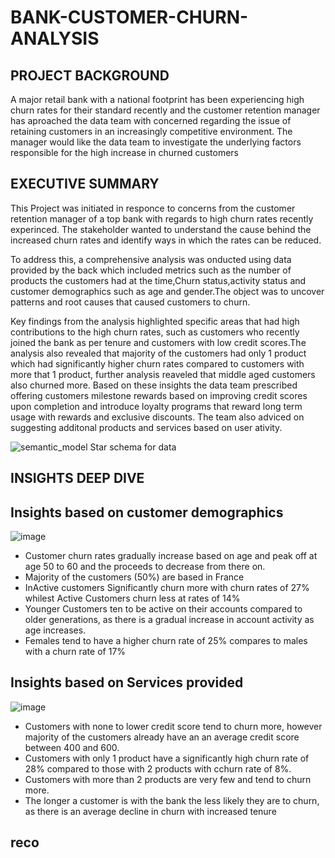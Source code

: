 # BANK-CUSTOMER-CHURN-ANALYSIS

## PROJECT BACKGROUND
A major retail bank with a national footprint has been experiencing high churn rates for their standard recently and the customer retention manager has aproached the data team with concerned regarding the issue of retaining customers in an increasingly competitive environment. The manager would like the data team to investigate the underlying factors responsible for the high increase in churned customers

## EXECUTIVE SUMMARY
This Project was initiated in responce to concerns from the customer retention manager of a top bank with regards to high churn rates recently experinced. The stakeholder wanted to understand the cause behind the increased churn rates and identify ways in which the rates can be reduced.

To address this, a comprehensive analysis was onducted using data provided by the back which included metrics such as the number of products the customers had at the time,Churn status,activity status and customer demographics such as age and gender.The object was to uncover patterns and root causes that caused customers to churn.

Key findings from the analysis highlighted specific areas that had high contributions to the high churn rates, such as customers who recently joined the bank as per tenure and customers with low credit scores.The analysis also revealed that majority of the customers had only 1 product which had significantly higher churn rates compared to customers with more that 1 product, further analysis reaveled that middle aged customers also churned more. Based on these insights the data team prescribed offering customers milestone rewards based on improving credit scores upon completion and introduce loyalty programs that reward long term usage with rewards and exclusive discounts. The team also adviced on suggesting additonal products and services based on user ativity.

![semantic_model](https://github.com/user-attachments/assets/838424c3-c350-4e70-b852-9ca53766eeb5)
Star schema for data

##  INSIGHTS DEEP DIVE
## Insights based on customer demographics

![image](https://github.com/user-attachments/assets/1eec6fca-43a2-4eac-b792-6e83440601bc)

* Customer churn rates gradually increase based on age and peak off at age 50 to 60 and the proceeds to decrease from there on.
* Majority of the customers (50%) are based in France
* InActive customers Significantly churn more with churn rates of 27% whilest Active Customers churn less at rates of 14%
* Younger Customers ten to be active on their accounts compared to older generations, as there is a gradual increase in account activity as age increases.
* Females tend to have a higher churn rate of 25% compares to males with a churn rate of 17%
  
## Insights based on Services provided

![image](https://github.com/user-attachments/assets/cf84f03f-7ad8-490e-b713-0426b08d8aff)

* Customers with none to lower credit score tend to churn more, however majority of the customers already have an an average credit score between 400 and 600.
* Customers with only 1 product have a significantly high churn rate of 28% compared to those with 2 products with cchurn rate of 8%.
* Customers with more than 2 products are very few and tend to churn more.
* The longer a customer is with the bank the less likely they are to churn, as there is an average decline in churn with increased tenure

   
## reco
